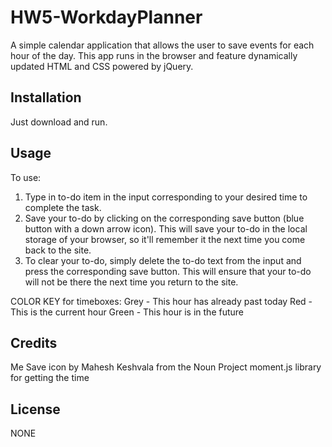 # HW5-WorkdayPlanner
A simple calendar application that allows the user to save events for each hour of the day. This app runs in the browser and feature dynamically updated HTML and CSS powered by jQuery.

## Installation

Just download and run.

## Usage 

To use:

1. Type in to-do item in the input corresponding to your desired time to complete the task.
2. Save your to-do by clicking on the corresponding save button (blue button with a down arrow icon). This will save your to-do in the local storage of your browser, so it'll remember it the next time you come back to the site.
3. To clear your to-do, simply delete the to-do text from the input and press the corresponding save button. This will ensure that your to-do will not be there the next time you return to the site.

COLOR KEY for timeboxes:
Grey - This hour has already past today
Red - This is the current hour
Green - This hour is in the future



## Credits

Me
Save icon by Mahesh Keshvala from the Noun Project
moment.js library for getting the time



## License

NONE


